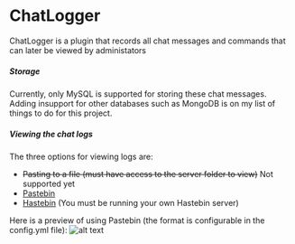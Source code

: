 # ChatLogger

ChatLogger is a plugin that records all chat messages and commands that can later be viewed by administators

##### Storage
Currently, only MySQL is supported for storing these chat messages. Adding insupport for other databases such as MongoDB
is on my list of things to do for this project. 


##### Viewing the chat logs
The three options for viewing logs are:
* ~~Pasting to a file (must have access to the server folder to view)~~ Not supported yet
* [Pastebin](https://pastebin.com/)
* [Hastebin](https://github.com/seejohnrun/haste-server) (You must be running your own Hastebin server)

Here is a preview of using Pastebin (the format is configurable in the config.yml file):
![alt text](https://i.imgur.com/EicPBq5.png)